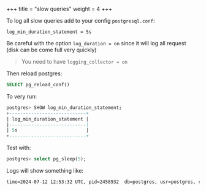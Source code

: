 +++
title = "slow queries"
weight = 4
+++

To log all slow queries add to your config `postgresql.conf`:

```config
log_min_duration_statement = 5s
```

Be careful with the option `log_duration = on` since it will log all request
(disk can be come full very quickly)

> You need to have `logging_collector = on`

Then reload postgres:

```sql
SELECT pg_reload_conf()
```

To very run:


```sql
postgres> SHOW log_min_duration_statement;
+----------------------------+
| log_min_duration_statement |
|----------------------------|
| 5s                         |
+----------------------------+
```

Test with:

```sql
postgres> select pg_sleep(5);
```

Logs will show something like:

```txt
time=2024-07-12 12:53:32 UTC, pid=2458932  db=postgres, usr=postgres, client=10.16.1.135 , app=pgcli, line=3 LOG:  duration: 5009.768 ms  statement: select pg_sleep(5)
```
